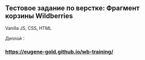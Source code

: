 ## Тестовое задание по верстке: Фрагмент корзины Wildberries
Vanilla JS, CSS, HTML

Деплой：
### https://eugene-gold.github.io/wb-training/


